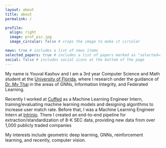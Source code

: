 ```yaml
---
layout: about
title: about
permalink: /

profile:
  align: right
  image: prof_pic.jpg
  image_circular: false # crops the image to make it circular

news: true # includes a list of news items
selected_papers: true # includes a list of papers marked as "selected={true}"
social: false # includes social icons at the bottom of the page
---
```


My name is Youval Kashuv and I am a 3rd year Computer Science and Math student at the [University of Florida](https://www.cise.ufl.edu/), where I research under the guidance of [Dr. My Thai](https://www.cise.ufl.edu/~mythai/) in the areas of GNNs, Information Integrity, and Federated Learning. 

Recently I worked at [Cuffed](https://www.cuffed.dating/) as a Machine Learning Engineer Intern, training/evaluating machine learning models and designing algorithms to increase user match rate. Before that, I was a Machine Learning Engineer Intern at [Intrinio](https://intrinio.com/). There I created an end-to-end pipeline for extraction/standardization of 8-K SEC data, providing new data from over 1,000 publicly traded companies

My interests include geometric deep learning, GNNs, reinforcement learning, and recently, computer vision.
